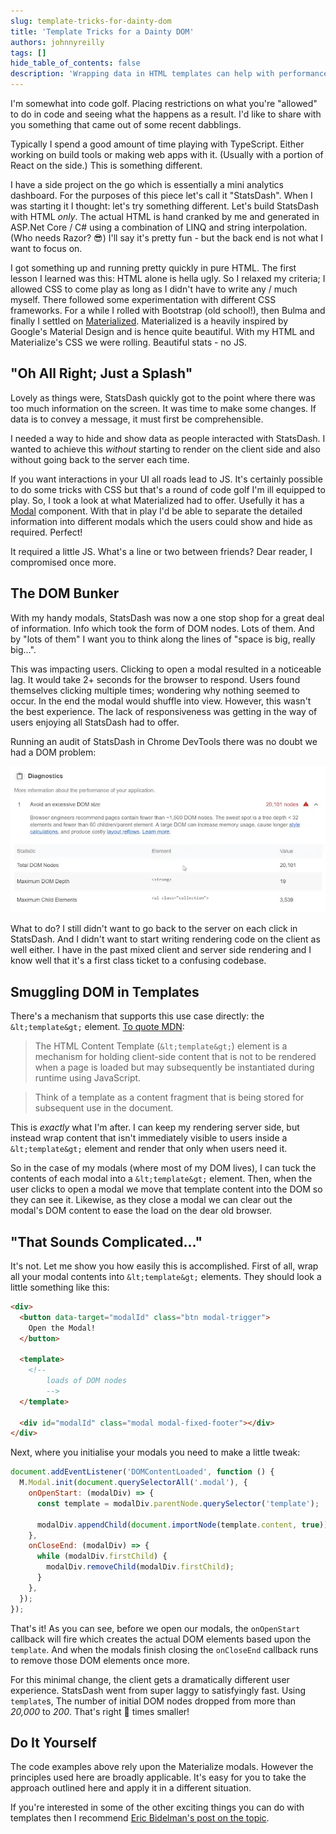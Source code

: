 ```yaml
---
slug: template-tricks-for-dainty-dom
title: 'Template Tricks for a Dainty DOM'
authors: johnnyreilly
tags: []
hide_table_of_contents: false
description: 'Wrapping data in HTML templates can help with performance. This trick kept rendering server-side but only rendered content when necessary.'
---
```


I'm somewhat into code golf. Placing restrictions on what you're "allowed" to do in code and seeing what the happens as a result. I'd like to share with you something that came out of some recent dabblings.

<!--truncate-->

Typically I spend a good amount of time playing with TypeScript. Either working on build tools or making web apps with it. (Usually with a portion of React on the side.) This is something different.

I have a side project on the go which is essentially a mini analytics dashboard. For the purposes of this piece let's call it "StatsDash". When I was starting it I thought: let's try something different. Let's build StatsDash with HTML _only_. The actual HTML is hand cranked by me and generated in ASP.Net Core / C# using a combination of LINQ and string interpolation. (Who needs Razor? 😎) I'll say it's pretty fun - but the back end is not what I want to focus on.

I got something up and running pretty quickly in pure HTML. The first lesson I learned was this: HTML alone is hella ugly. So I relaxed my criteria; I allowed CSS to come play as long as I didn't have to write any / much myself. There followed some experimentation with different CSS frameworks. For a while I rolled with Bootstrap (old school!), then Bulma and finally I settled on [Materialized](https://materializecss.com/). Materialized is a heavily inspired by Google's Material Design and is hence quite beautiful. With my HTML and Materialize's CSS we were rolling. Beautiful stats - no JS.

## "Oh All Right; Just a Splash"

Lovely as things were, StatsDash quickly got to the point where there was too much information on the screen. It was time to make some changes. If data is to convey a message, it must first be comprehensible.

I needed a way to hide and show data as people interacted with StatsDash. I wanted to achieve this _without_ starting to render on the client side and also without going back to the server each time.

If you want interactions in your UI all roads lead to JS. It's certainly possible to do some tricks with CSS but that's a round of code golf I'm ill equipped to play. So, I took a look at what Materialized had to offer. Usefully it has a [Modal](https://materializecss.com/modals.html) component. With that in play I'd be able to separate the detailed information into different modals which the users could show and hide as required. Perfect!

It required a little JS. What's a line or two between friends? Dear reader, I compromised once more.

## The DOM Bunker

With my handy modals, StatsDash was now a one stop shop for a great deal of information. Info which took the form of DOM nodes. Lots of them. And by "lots of them" I want you to think along the lines of "space is big, really big...".

This was impacting users. Clicking to open a modal resulted in a noticeable lag. It would take 2+ seconds for the browser to respond. Users found themselves clicking multiple times; wondering why nothing seemed to occur. In the end the modal would shuffle into view. However, this wasn't the best experience. The lack of responsiveness was getting in the way of users enjoying all StatsDash had to offer.

Running an audit of StatsDash in Chrome DevTools there was no doubt we had a DOM problem:

![](DOM-massive.webp)

What to do? I still didn't want to go back to the server on each click in StatsDash. And I didn't want to start writing rendering code on the client as well either. I have in the past mixed client and server side rendering and I know well that it's a first class ticket to a confusing codebase.

## Smuggling DOM in Templates

There's a mechanism that supports this use case directly: the `&lt;template&gt;` element. [To quote MDN](https://developer.mozilla.org/en-US/docs/Web/HTML/Element/template):

> The HTML Content Template (`&lt;template&gt;`) element is a mechanism for holding client-side content that is not to be rendered when a page is loaded but may subsequently be instantiated during runtime using JavaScript.

> Think of a template as a content fragment that is being stored for subsequent use in the document.

This is _exactly_ what I'm after. I can keep my rendering server side, but instead wrap content that isn't immediately visible to users inside a `&lt;template&gt;` element and render that only when users need it.

So in the case of my modals (where most of my DOM lives), I can tuck the contents of each modal into a `&lt;template&gt;` element. Then, when the user clicks to open a modal we move that template content into the DOM so they can see it. Likewise, as they close a modal we can clear out the modal's DOM content to ease the load on the dear old browser.

## "That Sounds Complicated..."

It's not. Let me show you how easily this is accomplished. First of all, wrap all your modal contents into `&lt;template&gt;` elements. They should look a little something like this:

```html
<div>
  <button data-target="modalId" class="btn modal-trigger">
    Open the Modal!
  </button>

  <template>
    <!--
        loads of DOM nodes
        -->
  </template>

  <div id="modalId" class="modal modal-fixed-footer"></div>
</div>
```

Next, where you initialise your modals you need to make a little tweak:

```js
document.addEventListener('DOMContentLoaded', function () {
  M.Modal.init(document.querySelectorAll('.modal'), {
    onOpenStart: (modalDiv) => {
      const template = modalDiv.parentNode.querySelector('template');

      modalDiv.appendChild(document.importNode(template.content, true));
    },
    onCloseEnd: (modalDiv) => {
      while (modalDiv.firstChild) {
        modalDiv.removeChild(modalDiv.firstChild);
      }
    },
  });
});
```

That's it! As you can see, before we open our modals, the `onOpenStart` callback will fire which creates the actual DOM elements based upon the `template`. And when the modals finish closing the `onCloseEnd` callback runs to remove those DOM elements once more.

For this minimal change, the client gets a dramatically different user experience. StatsDash went from super laggy to satisfyingly fast. Using `template`s, The number of initial DOM nodes dropped from more than _20,000_ to _200_. That's right 💯 times smaller!

## Do It Yourself

The code examples above rely upon the Materialize modals. However the principles used here are broadly applicable. It's easy for you to take the approach outlined here and apply it in a different situation.

If you're interested in some of the other exciting things you can do with templates then I recommend [Eric Bidelman's post on the topic](https://www.html5rocks.com/en/tutorials/webcomponents/template/).
